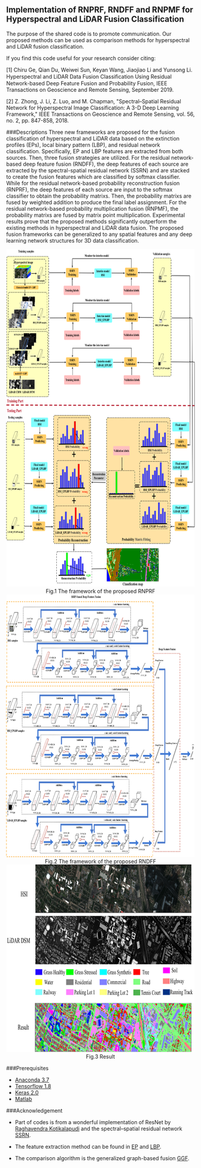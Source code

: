 ## Implementation of RNPRF, RNDFF and RNPMF for Hyperspectral and LiDAR Fusion Classification

The purpose of the shared code is to promote communication. Our proposed methods can be used as comparison methods for hyperspectral and LiDAR fusion classification.

If you find this code useful for your research consider citing:

[1] Chiru Ge, Qian Du, Weiwei Sun, Keyan Wang, Jiaojiao Li and Yunsong Li. Hyperspectral and LiDAR Data Fusion Classiﬁcation Using Residual Network-based Deep Feature Fusion and Probability Fusion, IEEE Transactions on Geoscience and Remote Sensing, September 2019.

[2] Z. Zhong, J. Li, Z. Luo, and M. Chapman, "Spectral–Spatial Residual Network for Hyperspectral Image Classification: A 3-D Deep Learning Framework," IEEE Transactions on Geoscience and Remote Sensing, vol. 56, no. 2, pp. 847-858, 2018.

###Descriptions
Three new frameworks are proposed for the fusion classification of hyperspectral and LiDAR data based on the extinction profiles (EPs), local binary pattern (LBP), and residual network classification. Specifically, EP and LBP features are extracted from both sources. Then, three fusion strategies are utilized. For the residual network-based deep feature fusion (RNDFF), the deep features of each source are extracted by the spectral-spatial residual network (SSRN) and are stacked to create the fusion features which are classified by softmax classifier. While for the residual network-based probability reconstruction fusion (RNPRF), the deep features of each source are input to the softmax classifier to obtain the probability matrixs. Then, the probability matrixs are fused by weighted addition to produce the final label assignment. For the residual network-based probability multiplication fusion (RNPMF), the probability matrixs are fused by matrix point multiplication. Experimental results prove that the proposed methods significantly outperform the existing methods in hyperspectral and LiDAR data fusion. The proposed fusion frameworks can be generalized to any spatial features and any deep learning network structures for 3D data classification.

<center> <img src="figure/RNPRF.png" height="900"/> </center>

<center> Fig.1 The framework of the proposed RNPRF </center>

<center> <img src="figure/RNDFF.png" height="700"/> </center>

<center> Fig.2 The framework of the proposed RNDFF </center>

<img src="figure/result.png" height="500"/> 

<center> Fig.3 Result </center>

###Prerequisites
* [Anaconda 3.7](https://www.anaconda.com/distribution/#linux)
* [Tensorflow 1.8](https://github.com/tensorflow/tensorflow/tree/r1.8)
* [Keras 2.0](https://github.com/keras-team/keras)
* [Matlab](https://www.mathworks.com)

###Acknowledgement
* Part of codes is from a wonderful implementation of ResNet by [Raghavendra Kotikalapudi](https://github.com/raghakot/keras-resnet "ResNet") and the spectral–spatial residual network [SSRN](https://github.com/zilongzhong/SSRN "SSRN").

* The feature extraction method can be found in [EP](http://pedram-ghamisi.com/index_sub2.html) and [LBP](http://cist.buct.edu.cn/staff/WeiLi/Lee_Journals/share_code/Indian_ELM_LBP_test.zip).

* The comparison algorithm is the generalized graph-based fusion [GGF](http://openremotesensing.net/knowledgebase/matlab-codes-for-fusion-of-hyperspectral-and-lidar-data/).

